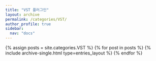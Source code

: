 ```yaml
---
title: "VST 플러그인"
layout: archive
permalink: /categories/VST/
author_profile: true
sidebar:
  nav: "docs"
---
```



{% assign posts = site.categories.VST %}
{% for post in posts %} 
  {% include archive-single.html type=entries_layout %} 
{% endfor %}
